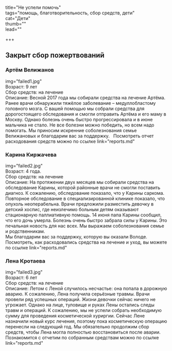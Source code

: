 title="Не успели помочь"  
tags="помощь, благотворительность, сбор средств, дети"  
cat="Дети"   
thumb=""   
lead=""  

+++
## Закрыт сбор пожертвований
### Артём Велижанов
img="failed1.jpg"  
Возраст: 9 лет   
Сбор средств: на лечение   
Описание: Весной 2017 года мы собирали средства на лечение Артёма. Ранее врачи обнаружили тяжёлое заболевание – медуллобластому головного мозга. С вашей помощью мы собрали средства для дорогостоящего обследования и смогли отправить Артёма и его маму в Москву. Однако болезнь очень быстро прогрессировала и в июне мальчика не стало. Не все болезни можно победить, но всем надо помогать. Мы приносим искренние соболезнования семье Велижановых и благодарим вас за поддержку.   
Посмотреть отчет расходования средств можно по ссылке link="reports.md"
### Карина Киржачева
img="failed2.jpg"  
Возраст: 4 года.  
Сбор средств: на лечение  
Описание: На протяжении двух месяцев мы собирали средства на обследование Карины, которой районные врачи не смогли поставить диагноз. К сожалению, обследование показало, что у Карины саркома. Повторное обследование в специализированной клинике показало, что опухоль неоперабельна. Врачи предложили разместить девочку в детский хоспис, где неизлечимо больным детям оказывают стационарную паллиативную помощь. 14 июня папа Карины сообщил, что его дочь умерла. Болезнь очень быстро забрала силы у Карины. Это печальная новость для нас всех. Мы выражаем соболезнования семье и родственникам.     
Мы благодарим вас за поддержку, которую вы оказали Володе. Посмотреть, как расходовались средства на лечение и уход, вы можете по ссылке link="reports.md"  

### Лена Кротаева
img="failed3.jpg"  
Возраст: 6 лет  
Сбор средств: на лечение  
Описание: Летом с Леной случилось несчастье: она попала в дорожную аварию. К сожалению, Лена получила серьёзные травмы. Врачи провели ряд успешных операций. Жизни девочки сейчас ничего не угрожает. Однако на лице, туловище и руках Лены остались следы травм и операций. К сожалению, мы не успели собрать необходимую сумму для проведения косметической хуриргии. Сейчас Лене назначили новый курс лечения, поэтому пока косметическую операцию перенесли на следующий год. Мы обязательно продолжим сбор средств, чтобы Лена могла полностью восстановиться после аварии.   
Познакомится с отчетим по собранным средствам можно по ссылке link="reports.md"

